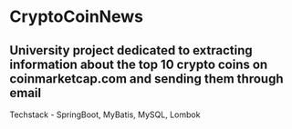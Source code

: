 # CryptoCoinNews
## University project dedicated to extracting information about the top 10 crypto coins on coinmarketcap.com and sending them through email

Techstack - SpringBoot, MyBatis, MySQL, Lombok
